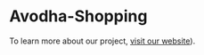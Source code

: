 # Avodha-Shopping
To learn more about our project, [visit our website](https://avodhashop.pythonanywhere.com/)).
